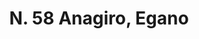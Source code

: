---
title: "N. 58 Anagiro, Egano"
permalink: "/edition/plant058/"
plant-name: "N. 58, Egano"
plant-number: "058"
plant-xml: "/assets/xml/plant058.xml"
plant-img1: "/assets/img/plant058_verso.jpg"
plant-img2: "/assets/img/plant058.jpg"
plant-title: "N. 58 Anagiro, Egano"
plant-wfo-link: "http://www.worldfloraonline.org/taxon/wfo-0000214693"
plant-kew-link: ""
plant-taxon-content: "Cytisus Laburnum L."
layout: single-xml
---